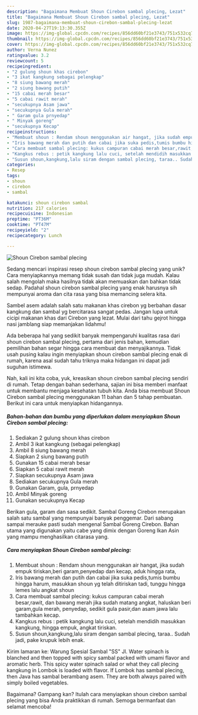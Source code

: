 ```yaml
---
description: "Bagaimana Membuat Shoun Cirebon sambal plecing, Lezat"
title: "Bagaimana Membuat Shoun Cirebon sambal plecing, Lezat"
slug: 1987-bagaimana-membuat-shoun-cirebon-sambal-plecing-lezat
date: 2020-04-27T19:13:30.355Z
image: https://img-global.cpcdn.com/recipes/856dd60bf21e3743/751x532cq70/shoun-cirebon-sambal-plecing-foto-resep-utama.jpg
thumbnail: https://img-global.cpcdn.com/recipes/856dd60bf21e3743/751x532cq70/shoun-cirebon-sambal-plecing-foto-resep-utama.jpg
cover: https://img-global.cpcdn.com/recipes/856dd60bf21e3743/751x532cq70/shoun-cirebon-sambal-plecing-foto-resep-utama.jpg
author: Verna Nunez
ratingvalue: 3.2
reviewcount: 5
recipeingredient:
- "2 gulung shoun khas cirebon"
- "3 ikat kangkung sebagai pelengkap"
- "8 siung bawang merah"
- "2 siung bawang putih"
- "15 cabai merah besar"
- "5 cabai rawit merah"
- "secukupnya Asam jawa"
- "secukupnya Gula merah"
- " Garam gula prnyedap"
- " Minyak goreng"
- "secukupnya Kecap"
recipeinstructions:
- "Membuat shoun : Rendam shoun menggunakan air hangat, jika sudah empuk tiriskan,beri garam,penyedap dan kecap, aduk hingga rata,"
- "Iris bawang merah dan putih dan cabai jika suka pedis,tumis bumbu hingga harum, masukkan shoun yg telah ditiriskan tadi, tunggu hingga lemes lalu angkat shoun"
- "Cara membuat sambal plecing: kukus campuran cabai merah besar,rawit, dan bawang merah jika sudah matang angkat, haluskan beri garam,gula merah, penyedap, sedikit gula pasir,dan asam jawa lalu tambahkan kecap."
- "Kangkus rebus : petik kangkung lalu cuci, setelah mendidih masukkan kangkung, hingga empuk, angkat tiriskan."
- "Susun shoun,kangkung,lalu siram dengan sambal plecing, taraa.. Sudah jadi, pake krupuk lebih enak."
categories:
- Resep
tags:
- shoun
- cirebon
- sambal

katakunci: shoun cirebon sambal 
nutrition: 217 calories
recipecuisine: Indonesian
preptime: "PT36M"
cooktime: "PT47M"
recipeyield: "2"
recipecategory: Lunch

---
```



![Shoun Cirebon sambal plecing](https://img-global.cpcdn.com/recipes/856dd60bf21e3743/751x532cq70/shoun-cirebon-sambal-plecing-foto-resep-utama.jpg)

Sedang mencari inspirasi resep shoun cirebon sambal plecing yang unik? Cara menyiapkannya memang tidak susah dan tidak juga mudah. Kalau salah mengolah maka hasilnya tidak akan memuaskan dan bahkan tidak sedap. Padahal shoun cirebon sambal plecing yang enak harusnya sih mempunyai aroma dan cita rasa yang bisa memancing selera kita.

Sambel asem adalah salah satu makanan khas cirebon yg berbahan dasar kangkung dan sambal yg bercitarasa sangat pedas. Jangan lupa untuk cicipi makanan khas dari Cirebon yang lezat. Mulai dari tahu gejrot hingga nasi jamblang siap memanjakan lidahmu!

Ada beberapa hal yang sedikit banyak mempengaruhi kualitas rasa dari shoun cirebon sambal plecing, pertama dari jenis bahan, kemudian pemilihan bahan segar hingga cara membuat dan menyajikannya. Tidak usah pusing kalau ingin menyiapkan shoun cirebon sambal plecing enak di rumah, karena asal sudah tahu triknya maka hidangan ini dapat jadi suguhan istimewa.


Nah, kali ini kita coba, yuk, kreasikan shoun cirebon sambal plecing sendiri di rumah. Tetap dengan bahan sederhana, sajian ini bisa memberi manfaat untuk membantu menjaga kesehatan tubuh kita. Anda bisa membuat Shoun Cirebon sambal plecing menggunakan 11 bahan dan 5 tahap pembuatan. Berikut ini cara untuk menyiapkan hidangannya.

<!--inarticleads1-->

##### Bahan-bahan dan bumbu yang diperlukan dalam menyiapkan Shoun Cirebon sambal plecing:

1. Sediakan 2 gulung shoun khas cirebon
1. Ambil 3 ikat kangkung (sebagai pelengkap)
1. Ambil 8 siung bawang merah
1. Siapkan 2 siung bawang putih
1. Gunakan 15 cabai merah besar
1. Siapkan 5 cabai rawit merah
1. Siapkan secukupnya Asam jawa
1. Sediakan secukupnya Gula merah
1. Gunakan  Garam, gula, prnyedap
1. Ambil  Minyak goreng
1. Gunakan secukupnya Kecap


Berikan gula, garam dan sasa sedikit. Sambal Goreng Cirebon merupakan salah satu sambal yang mempunyai banyak penggemar. Dari sabang sampai merauke pasti sudah mengenal Sambal Goreng Cirebon. Bahan utama yang digunakan yaitu cabe yang dimix dengan Goreng Ikan Asin yang mampu menghasilkan citarasa yang. 

<!--inarticleads2-->

##### Cara menyiapkan Shoun Cirebon sambal plecing:

1. Membuat shoun : Rendam shoun menggunakan air hangat, jika sudah empuk tiriskan,beri garam,penyedap dan kecap, aduk hingga rata,
1. Iris bawang merah dan putih dan cabai jika suka pedis,tumis bumbu hingga harum, masukkan shoun yg telah ditiriskan tadi, tunggu hingga lemes lalu angkat shoun
1. Cara membuat sambal plecing: kukus campuran cabai merah besar,rawit, dan bawang merah jika sudah matang angkat, haluskan beri garam,gula merah, penyedap, sedikit gula pasir,dan asam jawa lalu tambahkan kecap.
1. Kangkus rebus : petik kangkung lalu cuci, setelah mendidih masukkan kangkung, hingga empuk, angkat tiriskan.
1. Susun shoun,kangkung,lalu siram dengan sambal plecing, taraa.. Sudah jadi, pake krupuk lebih enak.


Kirim lamaran ke: Warung Spesial Sambal &#34;SS&#34; Jl. Water spinach is blanched and then topped with spicy sambal packed with umami flavor and aromatic herb. This spicy water spinach salad or what they call plecing kangkung in Lombok is loaded with flavor. If Lombok has sambal plecing, then Java has sambal berambang asem. They are both always paired with simply boiled vegetables. 

Bagaimana? Gampang kan? Itulah cara menyiapkan shoun cirebon sambal plecing yang bisa Anda praktikkan di rumah. Semoga bermanfaat dan selamat mencoba!
